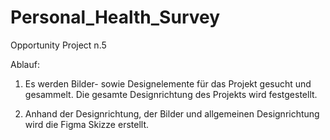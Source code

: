 # Personal_Health_Survey
Opportunity Project n.5

Ablauf:


1. Es werden Bilder- sowie Designelemente für das Projekt gesucht und gesammelt. Die gesamte Designrichtung des Projekts wird festgestellt.

2. Anhand der Designrichtung, der Bilder und allgemeinen Designrichtung wird die Figma Skizze erstellt.
